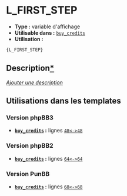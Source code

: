 # L_FIRST_STEP
* __Type :__ variable d'affichage
* __Utilisable dans :__ [`buy_credits`](../tpl/buy_credits.md#readme)
* __Utilisation :__

```html
{L_FIRST_STEP}
```

## Description[*](https://fa-tvars.appspot.com/var/L_FIRST_STEP)
[*Ajouter une description*](https://fa-tvars.appspot.com/var/L_FIRST_STEP)

## Utilisations dans les templates

### Version phpBB3
* __[`buy_credits`](../tpl/buy_credits.md#readme) :__ lignes [`48`](../src/prosilver/buy_credits.tpl#L48)[`<->`](../src/prosilver/buy_credits.tpl#L48-L48)[`48`](../src/prosilver/buy_credits.tpl#L48)

### Version phpBB2
* __[`buy_credits`](../tpl/buy_credits.md#readme) :__ lignes [`64`](../src/subsilver/buy_credits.tpl#L64)[`<->`](../src/subsilver/buy_credits.tpl#L64-L64)[`64`](../src/subsilver/buy_credits.tpl#L64)

### Version PunBB
* __[`buy_credits`](../tpl/buy_credits.md#readme) :__ lignes [`68`](../src/punbb/buy_credits.tpl#L68)[`<->`](../src/punbb/buy_credits.tpl#L68-L68)[`68`](../src/punbb/buy_credits.tpl#L68)

